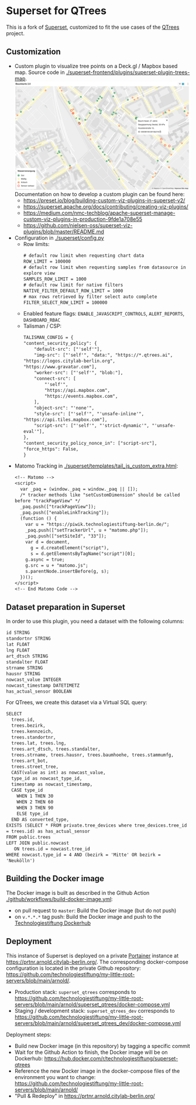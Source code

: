 # Superset for QTrees

This is a fork of [Superset](https://github.com/apache/superset), customized to fit the use cases of the [QTrees](https://qtrees.ai/) project.

## Customization

- Custom plugin to visualize tree points on a Deck.gl / Mapbox based map. Source code in [./superset-frontend/plugins/superset-plugin-trees-map](./superset-frontend/plugins/superset-plugin-trees-map).
  ![Baumkarte 2.0 Screenshot](./screenshots/baumkarte.png)
  Documentation on how to develop a custom plugin can be found here:
  - https://preset.io/blog/building-custom-viz-plugins-in-superset-v2/
  - https://superset.apache.org/docs/contributing/creating-viz-plugins/
  - https://medium.com/nmc-techblog/apache-superset-manage-custom-viz-plugins-in-production-9fde1a708e55
  - https://github.com/nielsen-oss/superset-viz-plugins/blob/master/README.md
- Configuration in [./superset/config.py](./superset/config.py)
  - Row limits:
    ```
    # default row limit when requesting chart data
    ROW_LIMIT = 100000
    # default row limit when requesting samples from datasource in explore view
    SAMPLES_ROW_LIMIT = 1000
    # default row limit for native filters
    NATIVE_FILTER_DEFAULT_ROW_LIMIT = 1000
    # max rows retrieved by filter select auto complete
    FILTER_SELECT_ROW_LIMIT = 100000
    ```
  - Enabled feature flags: `ENABLE_JAVASCRIPT_CONTROLS`, `ALERT_REPORTS`, `DASHBOARD_RBAC`
  - Talisman / CSP:
    ```
    TALISMAN_CONFIG = {
    "content_security_policy": {
        "default-src": ["'self'"],
        "img-src": ["'self'", "data:", "https://*.qtrees.ai", "https://logos.citylab-berlin.org", "https://www.gravatar.com"],
        "worker-src": ["'self'", "blob:"],
        "connect-src": [
            "'self'",
            "https://api.mapbox.com",
            "https://events.mapbox.com",
        ],
        "object-src": "'none'",
        "style-src": ["'self'", "'unsafe-inline'", "https://api.tiles.mapbox.com"],
        "script-src": ["'self'", "'strict-dynamic'", "'unsafe-eval'"],
    },
    "content_security_policy_nonce_in": ["script-src"],
    "force_https": False,
    }
    ```
- Matomo Tracking in [./superset/templates/tail_js_custom_extra.html](tail_js_custom_extra.html):
  ```
  <!-- Matomo -->
  <script>
    var _paq = (window._paq = window._paq || []);
    /* tracker methods like "setCustomDimension" should be called before "trackPageView" */
    _paq.push(["trackPageView"]);
    _paq.push(["enableLinkTracking"]);
    (function () {
      var u = "https://piwik.technologiestiftung-berlin.de/";
      _paq.push(["setTrackerUrl", u + "matomo.php"]);
      _paq.push(["setSiteId", "33"]);
      var d = document,
        g = d.createElement("script"),
        s = d.getElementsByTagName("script")[0];
      g.async = true;
      g.src = u + "matomo.js";
      s.parentNode.insertBefore(g, s);
    })();
  </script>
  <!-- End Matomo Code -->
  ```

## Dataset preparation in Superset

In order to use this plugin, you need a dataset with the following columns:

```
id STRING
standortnr STRING
lat FLOAT
lng FLOAT
art_dtsch STRING
standalter FLOAT
strname STRING
hausnr STRING
nowcast_value INTEGER
nowcast_timestamp DATETIMETZ
has_actual_sensor BOOLEAN
```

For QTrees, we create this dataset via a Virtual SQL query:

```
SELECT
  trees.id,
  trees.bezirk,
  trees.kennzeich,
  trees.standortnr,
  trees.lat, trees.lng,
  trees.art_dtsch, trees.standalter,
  trees.strname, trees.hausnr, trees.baumhoehe, trees.stammumfg,
  trees.art_bot,
  trees.street_tree,
  CAST(value as int) as nowcast_value,
  type_id as nowcast_type_id,
  timestamp as nowcast_timestamp,
  CASE type_id
    WHEN 1 THEN 30
    WHEN 2 THEN 60
    WHEN 3 THEN 90
    ELSE type_id
  END AS converted_type,
EXISTS (SELECT * FROM private.tree_devices where tree_devices.tree_id = trees.id) as has_actual_sensor
FROM public.trees
LEFT JOIN public.nowcast
   ON trees.id = nowcast.tree_id
WHERE nowcast.type_id = 4 AND (bezirk = 'Mitte' OR bezirk = 'Neukölln')
```

## Building the Docker image

The Docker image is built as described in the Github Action [./github/workflows/build-docker-image.yml](./github/workflows/build-docker-image.yml):

- on pull request to `master`: Build the Docker image (but do not push)
- on `v.*.*.*` tag push: Build the Docker image and push to the [Technologiestiftung Dockerhub](https://hub.docker.com/r/technologiestiftung/superset-qtrees)

## Deployment

This instance of Superset is deployed on a private [Portainer](https://www.portainer.io/) instance at https://prtnr.arnold.citylab-berlin.org/. The corresponding docker-compose configuration is located in the private Github repository: https://github.com/technologiestiftung/my-little-root-servers/blob/main/arnold/.

- Production stack: `superset_qtrees` corresponds to https://github.com/technologiestiftung/my-little-root-servers/blob/main/arnold/superset_qtrees/docker-compose.yml
- Staging / development stack: `superset_qtrees_dev` corresponds to https://github.com/technologiestiftung/my-little-root-servers/blob/main/arnold/superset_qtrees_dev/docker-compose.yml

Deployment steps:

- Build new Docker image (in this repository) by tagging a specific commit
- Wait for the Github Action to finish, the Docker image will be on Dockerhub: https://hub.docker.com/r/technologiestiftung/superset-qtrees
- Reference the new Docker image in the docker-compose files of the environment you want to change: https://github.com/technologiestiftung/my-little-root-servers/blob/main/arnold/
- "Pull & Redeploy" in https://prtnr.arnold.citylab-berlin.org/

